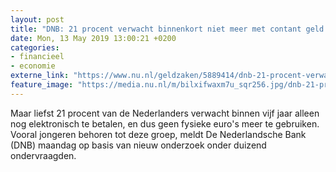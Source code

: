 ```yaml
---
layout: post
title: "DNB: 21 procent verwacht binnenkort niet meer met contant geld te betalen"
date: Mon, 13 May 2019 13:00:21 +0200
categories: 
- financieel 
- economie 
externe_link: "https://www.nu.nl/geldzaken/5889414/dnb-21-procent-verwacht-binnenkort-niet-meer-met-contant-geld-te-betalen.html"
feature_image: "https://media.nu.nl/m/bilxifwaxm7u_sqr256.jpg/dnb-21-procent-verwacht-binnenkort-niet-meer-met-contant-geld-te-betalen.jpg"
---
```


Maar liefst 21 procent van de Nederlanders verwacht binnen vijf jaar alleen nog elektronisch te betalen, en dus geen fysieke euro's meer te gebruiken. Vooral jongeren behoren tot deze groep, meldt De Nederlandsche Bank (DNB) maandag op basis van nieuw onderzoek onder duizend ondervraagden.
